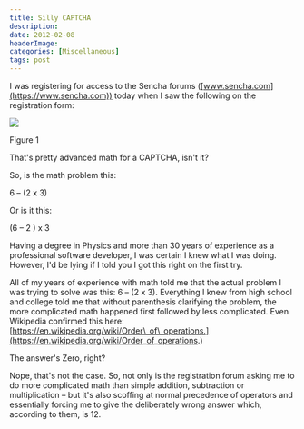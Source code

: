 ```yaml
---
title: Silly CAPTCHA
description: 
date: 2012-02-08
headerImage: 
categories: [Miscellaneous]
tags: post
---
```


I was registering for access to the Sencha forums ([www.sencha.com](https://www.sencha.com)) today when I saw the following on the registration form:

![](/images/2012/silly_captcha.png)

Figure 1

That's pretty advanced math for a CAPTCHA, isn't it?

So, is the math problem this:

6 – (2 x 3)

Or is it this:

(6 – 2 ) x 3

Having a degree in Physics and more than 30 years of experience as a professional software developer, I was certain I knew what I was doing. However, I'd be lying if I told you I got this right on the first try.

All of my years of experience with math told me that the actual problem I was trying to solve was this: 6 – (2 x 3). Everything I knew from high school and college told me that without parenthesis clarifying the problem, the more complicated math happened first followed by less complicated. Even Wikipedia confirmed this here: [https://en.wikipedia.org/wiki/Order\_of\_operations.](https://en.wikipedia.org/wiki/Order_of_operations.)

The answer's Zero, right?

Nope, that's not the case. So, not only is the registration forum asking me to do more complicated math than simple addition, subtraction or multiplication – but it's also scoffing at normal precedence of operators and essentially forcing me to give the deliberately wrong answer which, according to them, is 12.